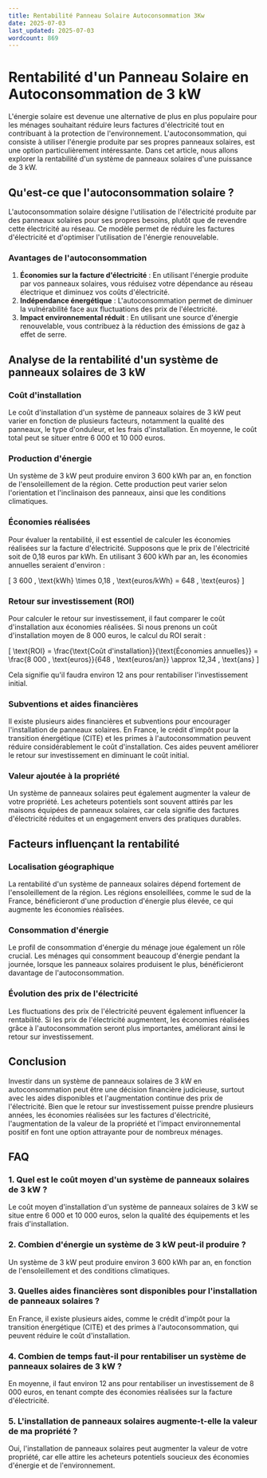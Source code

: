 ```yaml
---
title: Rentabilité Panneau Solaire Autoconsommation 3Kw
date: 2025-07-03
last_updated: 2025-07-03
wordcount: 869
---
```


# Rentabilité d'un Panneau Solaire en Autoconsommation de 3 kW

L'énergie solaire est devenue une alternative de plus en plus populaire pour les ménages souhaitant réduire leurs factures d'électricité tout en contribuant à la protection de l'environnement. L'autoconsommation, qui consiste à utiliser l'énergie produite par ses propres panneaux solaires, est une option particulièrement intéressante. Dans cet article, nous allons explorer la rentabilité d'un système de panneaux solaires d'une puissance de 3 kW.

## Qu'est-ce que l'autoconsommation solaire ?

L'autoconsommation solaire désigne l'utilisation de l'électricité produite par des panneaux solaires pour ses propres besoins, plutôt que de revendre cette électricité au réseau. Ce modèle permet de réduire les factures d'électricité et d'optimiser l'utilisation de l'énergie renouvelable.

### Avantages de l'autoconsommation

1. **Économies sur la facture d'électricité** : En utilisant l'énergie produite par vos panneaux solaires, vous réduisez votre dépendance au réseau électrique et diminuez vos coûts d'électricité.
2. **Indépendance énergétique** : L'autoconsommation permet de diminuer la vulnérabilité face aux fluctuations des prix de l'électricité.
3. **Impact environnemental réduit** : En utilisant une source d'énergie renouvelable, vous contribuez à la réduction des émissions de gaz à effet de serre.

## Analyse de la rentabilité d'un système de panneaux solaires de 3 kW

### Coût d'installation

Le coût d'installation d'un système de panneaux solaires de 3 kW peut varier en fonction de plusieurs facteurs, notamment la qualité des panneaux, le type d'onduleur, et les frais d'installation. En moyenne, le coût total peut se situer entre 6 000 et 10 000 euros.

### Production d'énergie

Un système de 3 kW peut produire environ 3 600 kWh par an, en fonction de l'ensoleillement de la région. Cette production peut varier selon l'orientation et l'inclinaison des panneaux, ainsi que les conditions climatiques.

### Économies réalisées

Pour évaluer la rentabilité, il est essentiel de calculer les économies réalisées sur la facture d'électricité. Supposons que le prix de l'électricité soit de 0,18 euros par kWh. En utilisant 3 600 kWh par an, les économies annuelles seraient d'environ :

\[ 3 600 \, \text{kWh} \times 0,18 \, \text{euros/kWh} = 648 \, \text{euros} \]

### Retour sur investissement (ROI)

Pour calculer le retour sur investissement, il faut comparer le coût d'installation aux économies réalisées. Si nous prenons un coût d'installation moyen de 8 000 euros, le calcul du ROI serait :

\[ \text{ROI} = \frac{\text{Coût d'installation}}{\text{Économies annuelles}} = \frac{8 000 \, \text{euros}}{648 \, \text{euros/an}} \approx 12,34 \, \text{ans} \]

Cela signifie qu'il faudra environ 12 ans pour rentabiliser l'investissement initial.

### Subventions et aides financières

Il existe plusieurs aides financières et subventions pour encourager l'installation de panneaux solaires. En France, le crédit d'impôt pour la transition énergétique (CITE) et les primes à l'autoconsommation peuvent réduire considérablement le coût d'installation. Ces aides peuvent améliorer le retour sur investissement en diminuant le coût initial.

### Valeur ajoutée à la propriété

Un système de panneaux solaires peut également augmenter la valeur de votre propriété. Les acheteurs potentiels sont souvent attirés par les maisons équipées de panneaux solaires, car cela signifie des factures d'électricité réduites et un engagement envers des pratiques durables.

## Facteurs influençant la rentabilité

### Localisation géographique

La rentabilité d'un système de panneaux solaires dépend fortement de l'ensoleillement de la région. Les régions ensoleillées, comme le sud de la France, bénéficieront d'une production d'énergie plus élevée, ce qui augmente les économies réalisées.

### Consommation d'énergie

Le profil de consommation d'énergie du ménage joue également un rôle crucial. Les ménages qui consomment beaucoup d'énergie pendant la journée, lorsque les panneaux solaires produisent le plus, bénéficieront davantage de l'autoconsommation.

### Évolution des prix de l'électricité

Les fluctuations des prix de l'électricité peuvent également influencer la rentabilité. Si les prix de l'électricité augmentent, les économies réalisées grâce à l'autoconsommation seront plus importantes, améliorant ainsi le retour sur investissement.

## Conclusion

Investir dans un système de panneaux solaires de 3 kW en autoconsommation peut être une décision financière judicieuse, surtout avec les aides disponibles et l'augmentation continue des prix de l'électricité. Bien que le retour sur investissement puisse prendre plusieurs années, les économies réalisées sur les factures d'électricité, l'augmentation de la valeur de la propriété et l'impact environnemental positif en font une option attrayante pour de nombreux ménages.

## FAQ

### 1. Quel est le coût moyen d'un système de panneaux solaires de 3 kW ?

Le coût moyen d'installation d'un système de panneaux solaires de 3 kW se situe entre 6 000 et 10 000 euros, selon la qualité des équipements et les frais d'installation.

### 2. Combien d'énergie un système de 3 kW peut-il produire ?

Un système de 3 kW peut produire environ 3 600 kWh par an, en fonction de l'ensoleillement et des conditions climatiques.

### 3. Quelles aides financières sont disponibles pour l'installation de panneaux solaires ?

En France, il existe plusieurs aides, comme le crédit d'impôt pour la transition énergétique (CITE) et des primes à l'autoconsommation, qui peuvent réduire le coût d'installation.

### 4. Combien de temps faut-il pour rentabiliser un système de panneaux solaires de 3 kW ?

En moyenne, il faut environ 12 ans pour rentabiliser un investissement de 8 000 euros, en tenant compte des économies réalisées sur la facture d'électricité.

### 5. L'installation de panneaux solaires augmente-t-elle la valeur de ma propriété ?

Oui, l'installation de panneaux solaires peut augmenter la valeur de votre propriété, car elle attire les acheteurs potentiels soucieux des économies d'énergie et de l'environnement.